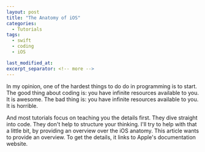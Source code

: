 ```yaml
---
layout: post
title: "The Anatomy of iOS"
categories:
  - Tutorials
tags:
  - swift
  - coding
  - iOS

last_modified_at:
excerpt_separator: <!-- more -->
---
```


In my opinion, one of the hardest things to do do in programming is to start. The good thing about coding is: you have infinite resources available to you. It is awesome. The bad thing is: you have infinite resources available to you. It is horrible.

And most tutorials focus on teaching you the details first. They dive straight into code. They don't help to structure your thinking. I'll try to help with that a little bit, by providing an overview over the iOS anatomy. This article wants to provide an overview. To get the details, it links to Apple's documentation website.

<!-- more -->

